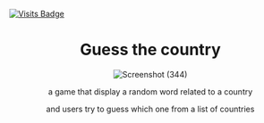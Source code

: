 [![Visits Badge](https://badges.pufler.dev/visits/braydoncoyer/braydoncoyer)](https:braydoncoyer.dev)

<div align="center">

 <h1>    Guess the country  </h1>
                                       
![Screenshot (344)](https://github.com/Aniyo44/guess-the-country/assets/109015835/ac45dcb8-382f-4ab1-952c-ef9095b56108)

   <p> a game that display a random word related to a country </p>
  <p> and users try to guess which one from a list of countries </p>


   </div>

